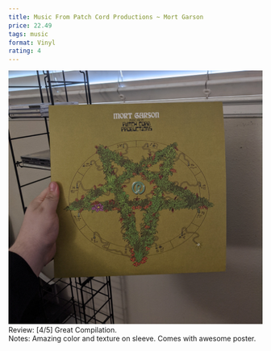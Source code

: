 ```yaml
---
title: Music From Patch Cord Productions ~ Mort Garson
price: 22.49
tags: music
format: Vinyl
rating: 4
---
```

![The Money Store](/assets/img/ibuycrap/patchcord.jpg) 
<br>
Review: [4/5] Great Compilation.   
Notes: Amazing color and texture on sleeve. Comes with awesome poster.